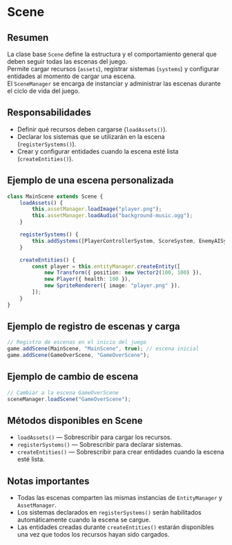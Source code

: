 # Scene

## Resumen

La clase base `Scene` define la estructura y el comportamiento general que deben seguir todas las escenas del juego.  
Permite cargar recursos (`assets`), registrar sistemas (`systems`) y configurar entidades al momento de cargar una escena.  
El `SceneManager` se encarga de instanciar y administrar las escenas durante el ciclo de vida del juego.

## Responsabilidades

-   Definir qué recursos deben cargarse (`loadAssets()`).
-   Declarar los sistemas que se utilizarán en la escena (`registerSystems()`).
-   Crear y configurar entidades cuando la escena esté lista (`createEntities()`).

## Ejemplo de una escena personalizada

```typescript
class MainScene extends Scene {
    loadAssets() {
        this.assetManager.loadImage("player.png");
        this.assetManager.loadAudio("background-music.ogg");
    }

    registerSystems() {
        this.addSystems([PlayerControllerSystem, ScoreSystem, EnemyAISystem, PauseMenuSystem]);
    }

    createEntities() {
        const player = this.entityManager.createEntity([
            new Transform({ position: new Vector2(100, 100) }),
            new Player({ health: 100 }),
            new SpriteRenderer({ image: "player.png" }),
        ]);
    }
}
```

## Ejemplo de registro de escenas y carga

```typescript
// Registro de escenas en el inicio del juego
game.addScene(MainScene, "MainScene", true); // escena inicial
game.addScene(GameOverScene, "GameOverScene");
```

## Ejemplo de cambio de escena

```typescript
// Cambiar a la escena GameOverScene
sceneManager.loadScene("GameOverScene");
```

## Métodos disponibles en Scene

-   `loadAssets()` — Sobrescribir para cargar los recursos.
-   `registerSystems()` — Sobrescribir para declarar sistemas.
-   `createEntities()` — Sobrescribir para crear entidades cuando la escena esté lista.

## Notas importantes

-   Todas las escenas comparten las mismas instancias de `EntityManager` y `AssetManager`.
-   Los sistemas declarados en `registerSystems()` serán habilitados automáticamente cuando la escena se cargue.
-   Las entidades creadas durante `createEntities()` estarán disponibles una vez que todos los recursos hayan sido cargados.
